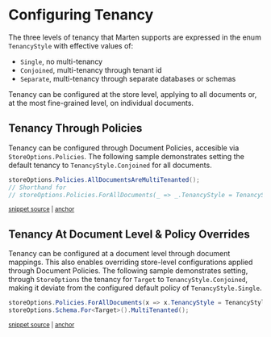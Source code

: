 # Configuring Tenancy

The three levels of tenancy that Marten supports are expressed in the enum `TenancyStyle` with effective values of:

* `Single`, no multi-tenancy
* `Conjoined`, multi-tenancy through tenant id
* `Separate`, multi-tenancy through separate databases or schemas

Tenancy can be configured at the store level, applying to all documents or, at the most fine-grained level, on individual documents.

## Tenancy Through Policies

Tenancy can be configured through Document Policies, accesible via `StoreOptions.Policies`. The following sample demonstrates setting the default tenancy to `TenancyStyle.Conjoined` for all documents.

<!-- snippet: sample_tenancy-configure-through-policy -->
<a id='snippet-sample_tenancy-configure-through-policy'></a>
```cs
storeOptions.Policies.AllDocumentsAreMultiTenanted();
// Shorthand for
// storeOptions.Policies.ForAllDocuments(_ => _.TenancyStyle = TenancyStyle.Conjoined);
```
<sup><a href='https://github.com/JasperFx/marten/blob/master/src/Marten.Testing/Examples/MultiTenancy.cs#L24-L28' title='Snippet source file'>snippet source</a> | <a href='#snippet-sample_tenancy-configure-through-policy' title='Start of snippet'>anchor</a></sup>
<!-- endSnippet -->

## Tenancy At Document Level & Policy Overrides

Tenancy can be configured at a document level through document mappings. This also enables overriding store-level configurations applied through Document Policies. The following sample demonstrates setting, through `StoreOptions` the tenancy for `Target` to `TenancyStyle.Conjoined`, making it deviate from the configured default policy of `TenancyStyle.Single`.

<!-- snippet: sample_tenancy-configure-override -->
<a id='snippet-sample_tenancy-configure-override'></a>
```cs
storeOptions.Policies.ForAllDocuments(x => x.TenancyStyle = TenancyStyle.Single);
storeOptions.Schema.For<Target>().MultiTenanted();
```
<sup><a href='https://github.com/JasperFx/marten/blob/master/src/Marten.Testing/Acceptance/document_policies_can_be_overridden_by_attributes.cs#L30-L33' title='Snippet source file'>snippet source</a> | <a href='#snippet-sample_tenancy-configure-override' title='Start of snippet'>anchor</a></sup>
<!-- endSnippet -->
